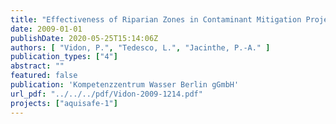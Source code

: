 ```yaml
---
title: "Effectiveness of Riparian Zones in Contaminant Mitigation Project acronym: AQUISAFE 1"
date: 2009-01-01
publishDate: 2020-05-25T15:14:06Z
authors: [ "Vidon, P.", "Tedesco, L.", "Jacinthe, P.-A." ]
publication_types: ["4"]
abstract: ""
featured: false
publication: 'Kompetenzzentrum Wasser Berlin gGmbH'
url_pdf: "../../../pdf/Vidon-2009-1214.pdf"
projects: ["aquisafe-1"]
---
```


